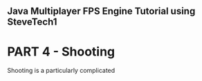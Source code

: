 ## Java Multiplayer FPS Engine Tutorial using SteveTech1

# PART 4 - Shooting

Shooting is a particularly complicated